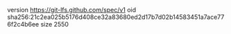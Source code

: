 version https://git-lfs.github.com/spec/v1
oid sha256:21c2ea025b5176d408ce32a83680ed2d17b7d02b14583451a7ace776f2c4b6ee
size 2550
